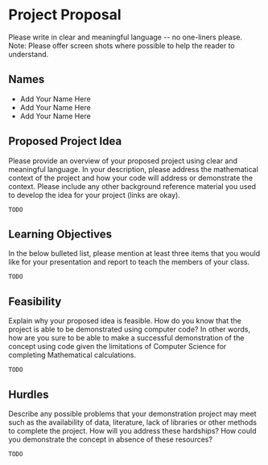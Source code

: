 # Project Proposal

Please write in clear and meaningful language -- no one-liners please.
Note: Please offer screen shots where possible to help the reader to understand.

## Names

- Add Your Name Here
- Add Your Name Here
- Add Your Name Here

## Proposed Project Idea

Please provide an overview of your proposed project using clear and meaningful language. In your description, please address the mathematical context of the project and how your code will address or demonstrate the context. Please include any other background reference material you used to develop the idea for your project (links are okay).

```
TODO
```

## Learning Objectives

In the below bulleted list, please mention at least three items that you would like for your presentation and report to teach the members of your class.

```
TODO
```

## Feasibility

Explain why your proposed idea is feasible. How do you know that the project is able to be demonstrated using computer code? In other words, how are you sure to be able to make a successful demonstration of the concept using code given the limitations of Computer Science for completing Mathematical calculations. 

```
TODO
```

## Hurdles

Describe any possible problems that your demonstration project may meet such as the availability of data, literature, lack of libraries or other methods to complete the project. How will you address these hardships? How could you demonstrate the concept in absence of these resources?

```
TODO
```
